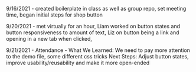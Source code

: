 9/16/2021 - created boilerplate in class as well as group repo, set meeting time, began initial steps for shop button

9/20/2021 - met virtually for an hour, Liam worked on button states and button responsiveness to amount of text, Liz on button being a link and opening in a new tab when clicked,

9/21/2021 - Attendance - What We Learned: We need to pay more attention to the demo file, some different css tricks
                         Next Steps: Adjust button states, improve usability/reusability and make it more open-ended